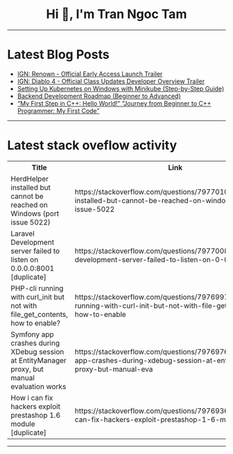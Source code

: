 <h1 align="center">Hi 👋, I'm Tran Ngoc Tam</h1>

---

# Latest Blog Posts 
<!-- BLOG-POST-LIST:START -->
- [IGN: Renown - Official Early Access Launch Trailer](https://dev.to/gg_news/ign-renown-official-early-access-launch-trailer-5ac5)
- [IGN: Diablo 4 - Official Class Updates Developer Overview Trailer](https://dev.to/gg_news/ign-diablo-4-official-class-updates-developer-overview-trailer-1e0b)
- [Setting Up Kubernetes on Windows with Minikube &lpar;Step-by-Step Guide&rpar;](https://dev.to/abhishek_korde_31/setting-up-kubernetes-on-windows-with-minikube-step-by-step-guide-460j)
- [Backend Development Roadmap &lpar;Beginner to Advanced&rpar;](https://dev.to/tech_girllll/backend-development-roadmap-beginner-to-advanced-2nja)
- [“My First Step in C++: Hello World!” “Journey from Beginner to C++ Programmer: My First Code”](https://dev.to/asp0766/my-first-step-in-c-hello-worldjourney-from-beginner-to-c-programmer-my-first-code-4l5l)
<!-- BLOG-POST-LIST:END -->

---

# Latest stack oveflow activity
<table>
  <tr><th>Title</th><th>Link</th></tr>
  <!-- STACKOVERFLOW:START --><tr><td>HerdHelper installed but cannot be reached on Windows &lpar;port issue 5022&rpar;</td><td>https://stackoverflow.com/questions/79770100/herdhelper-installed-but-cannot-be-reached-on-windows-port-issue-5022</td></tr><tr><td>Laravel Development server failed to listen on 0.0.0.0:8001 [duplicate]</td><td>https://stackoverflow.com/questions/79770081/laravel-development-server-failed-to-listen-on-0-0-0-08001</td></tr><tr><td>PHP-cli running with curl_init but not with file_get_contents, how to enable?</td><td>https://stackoverflow.com/questions/79769978/php-cli-running-with-curl-init-but-not-with-file-get-contents-how-to-enable</td></tr><tr><td>Symfony app crashes during XDebug session at EntityManager proxy, but manual evaluation works</td><td>https://stackoverflow.com/questions/79769765/symfony-app-crashes-during-xdebug-session-at-entitymanager-proxy-but-manual-eva</td></tr><tr><td>How i can fix hackers exploit prestashop 1.6 module [duplicate]</td><td>https://stackoverflow.com/questions/79769367/how-i-can-fix-hackers-exploit-prestashop-1-6-module</td></tr><!-- STACKOVERFLOW:END -->
</table>

---


